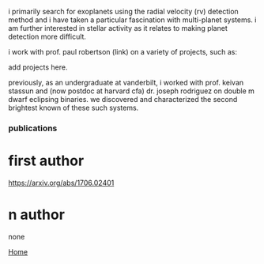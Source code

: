 i primarily search for exoplanets using the radial velocity (rv) detection method and 
i have taken a particular fascination with multi-planet systems.
i am further interested in stellar activity as it relates to making planet detection more difficult.

i work with prof. paul robertson (link) on a variety of projects, such as:

add projects here.

previously, as an undergraduate at vanderbilt, i worked with prof. keivan stassun and (now postdoc 
at harvard cfa) dr. joseph rodriguez on double m dwarf eclipsing binaries. 
we discovered and characterized the second brightest known of these such systems.



### publications

# first author

https://arxiv.org/abs/1706.02401

# n author

none


[Home](./)
